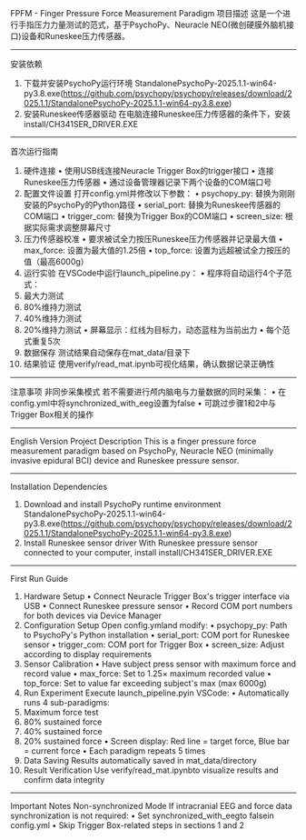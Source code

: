 FPFM - Finger Pressure Force Measurement Paradigm
项目描述
这是一个进行手指压力力量测试的范式，基于PsychoPy、Neuracle NEO(微创硬膜外脑机接口)设备和Runeskee压力传感器。
________________________________________
安装依赖
1.	下载并安装PsychoPy运行环境
StandalonePsychoPy-2025.1.1-win64-py3.8.exe(https://github.com/psychopy/psychopy/releases/download/2025.1.1/StandalonePsychoPy-2025.1.1-win64-py3.8.exe)
2.	安装Runeskee传感器驱动
在电脑连接Runeskee压力传感器的条件下，安装install/CH341SER_DRIVER.EXE
________________________________________
首次运行指南
1.	硬件连接
•	使用USB线连接Neuracle Trigger Box的trigger接口
•	连接Runeskee压力传感器
•	通过设备管理器记录下两个设备的COM端口号
2.	配置文件设置
打开config.yml并修改以下参数：
•	psychopy_py: 替换为刚刚安装的PsychoPy的Python路径
•	serial_port: 替换为Runeskee传感器的COM端口
•	trigger_com: 替换为Trigger Box的COM端口
•	screen_size: 根据实际需求调整屏幕尺寸
3.	压力传感器校准
•	要求被试全力按压Runeskee压力传感器并记录最大值
•	max_force: 设置为最大值的1.25倍
•	top_force: 设置为远超被试全力按压的值（最高6000g）
4.	运行实验
在VSCode中运行launch_pipeline.py：
•	程序将自动运行4个子范式：
1.	最大力测试
2.	80%维持力测试
3.	40%维持力测试
4.	20%维持力测试
•	屏幕显示：红线为目标力，动态蓝柱为当前出力
•	每个范式重复5次
5.	数据保存
测试结果自动保存在mat_data/目录下
6.	结果验证
使用verify/read_mat.ipynb可视化结果，确认数据记录正确性
________________________________________
注意事项
非同步采集模式
若不需要进行颅内脑电与力量数据的同时采集：
•	在config.yml中将synchronized_with_eeg设置为false
•	可跳过步骤1和2中与Trigger Box相关的操作


________________________________________________________________________________
English Version
Project Description
This is a finger pressure force measurement paradigm based on PsychoPy, Neuracle NEO (minimally invasive epidural BCI) device and Runeskee pressure sensor.
________________________________________
Installation Dependencies
1.	Download and install PsychoPy runtime environment
StandalonePsychoPy-2025.1.1-win64-py3.8.exe(https://github.com/psychopy/psychopy/releases/download/2025.1.1/StandalonePsychoPy-2025.1.1-win64-py3.8.exe)
2.	Install Runeskee sensor driver
With Runeskee pressure sensor connected to your computer, install install/CH341SER_DRIVER.EXE
________________________________________
First Run Guide
1.	Hardware Setup
•	Connect Neuracle Trigger Box's trigger interface via USB
•	Connect Runeskee pressure sensor
•	Record COM port numbers for both devices via Device Manager
2.	Configuration Setup
Open config.ymland modify:
•	psychopy_py: Path to PsychoPy's Python installation
•	serial_port: COM port for Runeskee sensor
•	trigger_com: COM port for Trigger Box
•	screen_size: Adjust according to display requirements
3.	Sensor Calibration
•	Have subject press sensor with maximum force and record value
•	max_force: Set to 1.25× maximum recorded value
•	top_force: Set to value far exceeding subject's max (max 6000g)
4.	Run Experiment
Execute launch_pipeline.pyin VSCode:
•	Automatically runs 4 sub-paradigms:
1.	Maximum force test
2.	80% sustained force
3.	40% sustained force
4.	20% sustained force
•	Screen display: Red line = target force, Blue bar = current force
•	Each paradigm repeats 5 times
5.	Data Saving
Results automatically saved in mat_data/directory
6.	Result Verification
Use verify/read_mat.ipynbto visualize results and confirm data integrity
________________________________________
Important Notes
Non-synchronized Mode
If intracranial EEG and force data synchronization is not required:
•	Set synchronized_with_eegto falsein config.yml
•	Skip Trigger Box-related steps in sections 1 and 2





